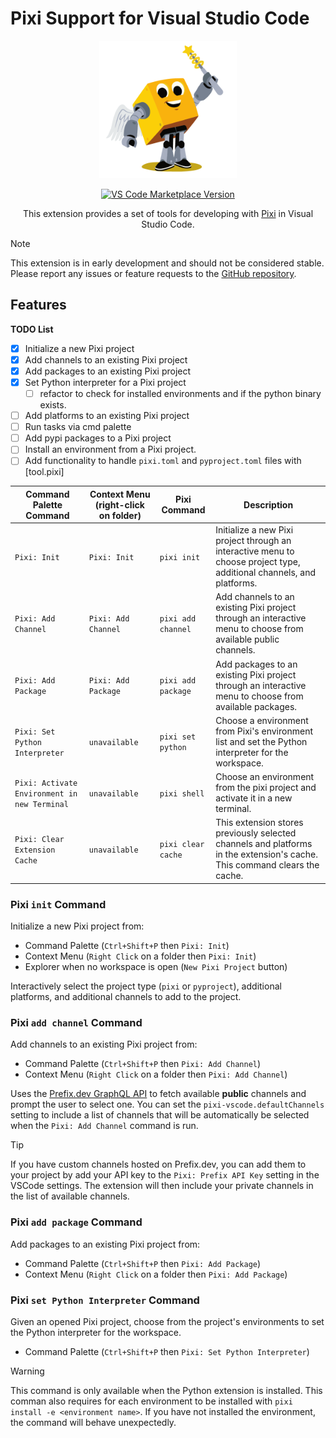 # Pixi Support for Visual Studio Code
<div align="center">

<img src="https://github.com/jjjermiah/pixi-vscode/blob/main/assets/images/VSCode-Pixi-Logo.png?raw=true" alt="VSCode" width="220" height="220">

[![VS Code Marketplace Version](https://img.shields.io/visual-studio-marketplace/v/jjjermiah.pixi-vscode
)](https://marketplace.visualstudio.com/items?itemName=jjjermiah.pixi-vscode)

This extension provides a set of tools for developing with [Pixi](https://pixi.sh) in Visual Studio Code.

</div>

> [!Note] 
> This extension is in early development and should not be considered stable.
> Please report any issues or feature requests to the [GitHub repository](https://github.com/jjjermiah/pixi-vscode).

## Features

**TODO List**

- [x] Initialize a new Pixi project
- [x] Add channels to an existing Pixi project
- [x] Add packages to an existing Pixi project
- [x] Set Python interpreter for a Pixi project
  - [ ] refactor to check for installed environments and if the python binary exists.
- [ ] Add platforms to an existing Pixi project
- [ ] Run tasks via cmd palette
- [ ] Add pypi packages to a Pixi project
- [ ] Install an environment from a Pixi project.
- [ ] Add functionality to handle `pixi.toml` and `pyproject.toml` files with [tool.pixi]

| Command Palette Command | Context Menu (right-click on folder)| Pixi Command | Description |
| --- | --- | --- | --- |
| `Pixi: Init` | `Pixi: Init` | `pixi init` | Initialize a new Pixi project through an interactive menu to choose project type, additional channels, and platforms. |
| `Pixi: Add Channel` | `Pixi: Add Channel` | `pixi add channel` | Add channels to an existing Pixi project through an interactive menu to choose from available public channels. |
| `Pixi: Add Package` | `Pixi: Add Package` | `pixi add package` | Add packages to an existing Pixi project through an interactive menu to choose from available packages. |
| `Pixi: Set Python Interpreter` | `unavailable` | `pixi set python` | Choose a environment from Pixi's environment list and set the Python interpreter for the workspace.
| `Pixi: Activate Environment in new Terminal` | `unavailable` | `pixi shell` | Choose an environment from the pixi project and activate it in a new terminal. |
| `Pixi: Clear Extension Cache` | `unavailable` | `pixi clear cache` | This extension stores previously selected channels and platforms in the extension's cache. This command clears the cache. |

### Pixi `init` Command

Initialize a new Pixi project from:

- Command Palette (`Ctrl+Shift+P` then `Pixi: Init`)
- Context Menu (`Right Click` on a folder then `Pixi: Init`)
- Explorer when no workspace is open (`New Pixi Project` button)

Interactively select the project type (`pixi` or `pyproject`), additional platforms, and additional channels to add to the project.

### Pixi `add channel` Command

Add channels to an existing Pixi project from:

- Command Palette (`Ctrl+Shift+P` then `Pixi: Add Channel`)
- Context Menu (`Right Click` on a folder then `Pixi: Add Channel`)

Uses the [Prefix.dev GraphQL API](https://prefix.dev/docs/prefix/graphql_api) to fetch available **public** channels and prompt the user to select one.
You can set the `pixi-vscode.defaultChannels` setting to include a list of channels that will be automatically be selected when the `Pixi: Add Channel` command is run.

> [!TIP]
> If you have custom channels hosted on Prefix.dev, you can add them to your project by add your
> API key to the `Pixi: Prefix API Key` setting in the VSCode settings.
> The extension will then include your private channels in the list of available channels.

### Pixi `add package` Command

Add packages to an existing Pixi project from:

- Command Palette (`Ctrl+Shift+P` then `Pixi: Add Package`)
- Context Menu (`Right Click` on a folder then `Pixi: Add Package`)

### Pixi `set Python Interpreter` Command

Given an opened Pixi project, choose from the project's environments to set the Python interpreter for the workspace.

- Command Palette (`Ctrl+Shift+P` then `Pixi: Set Python Interpreter`)

> [!WARNING]
> This command is only available when the Python extension is installed.
> This comman also requires for each environment to be installed with
> `pixi install -e <environment name>`.
> If you have not installed the environment, the command will behave unexpectedly.
